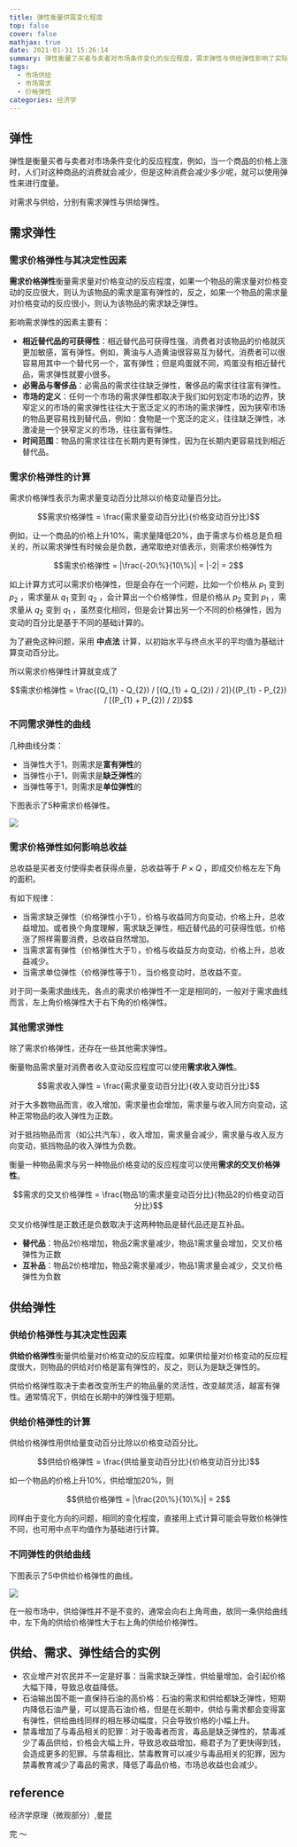 ```yaml
---
title: 弹性衡量供需变化程度
top: false
cover: false
mathjax: true
date: 2021-01-31 15:26:14
summary: 弹性衡量了买者与卖者对市场条件变化的反应程度，需求弹性与供给弹性影响了实际市场的变化趋势。
tags:
  - 市场供给
  - 市场需求
  - 价格弹性
categories: 经济学
---
```


## 弹性

弹性是衡量买者与卖者对市场条件变化的反应程度，例如，当一个商品的价格上涨时，人们对这种商品的消费就会减少，但是这种消费会减少多少呢，就可以使用弹性来进行度量。

对需求与供给，分别有需求弹性与供给弹性。

## 需求弹性

### 需求价格弹性与其决定性因素

**需求价格弹性**衡量需求量对价格变动的反应程度，如果一个物品的需求量对价格变动的反应很大，则认为该物品的需求是富有弹性的，反之，如果一个物品的需求量对价格变动的反应很小，则认为该物品的需求缺乏弹性。

影响需求弹性的因素主要有：

- **相近替代品的可获得性**：相近替代品可获得性强，消费者对该物品的价格就灰更加敏感，富有弹性。例如，黄油与人造黄油很容易互为替代，消费者可以很容易用其中一个替代另一个，富有弹性；但是鸡蛋就不同，鸡蛋没有相近替代品，需求弹性就要小很多。
- **必需品与奢侈品**：必需品的需求往往缺乏弹性，奢侈品的需求往往富有弹性。
- **市场的定义**：任何一个市场的需求弹性都取决于我们如何划定市场的边界，狭窄定义的市场的需求弹性往往大于宽泛定义的市场的需求弹性，因为狭窄市场的物品更容易找到替代品，例如：食物是一个宽泛的定义，往往缺乏弹性，冰激凌是一个狭窄定义的市场，往往富有弹性。
- **时间范围**：物品的需求往往在长期内更有弹性，因为在长期内更容易找到相近替代品。

### 需求价格弹性的计算

需求价格弹性表示为需求量变动百分比除以价格变动量百分比。

$$需求价格弹性 = \frac{需求量变动百分比}{价格变动百分比}$$

例如，让一个商品的价格上升10%，需求量降低20%，由于需求与价格总是负相关的，所以需求弹性有时候会是负数，通常取绝对值表示，则需求价格弹性为

$$需求价格弹性 = |\frac{-20\%}{10\%}| = |-2| = 2$$

如上计算方式可以需求价格弹性，但是会存在一个问题，比如一个价格从 $p_{1}$ 变到 $p_{2}$ ，需求量从 $q_{1}$ 变到 $q_{2}$ ，会计算出一个价格弹性，但是价格从 $p_{2}$ 变到 $p_{1}$ ，需求量从 $q_{2}$ 变到 $q_{1}$ ，虽然变化相同，但是会计算出另一个不同的价格弹性，因为变动的百分比是基于不同的基础计算的。

为了避免这种问题，采用 **中点法** 计算，以初始水平与终点水平的平均值为基础计算变动百分比。

所以需求价格弹性计算就变成了

$$需求价格弹性 = \frac{(Q_{1} - Q_{2}) / [(Q_{1} + Q_{2}) / 2]}{(P_{1} - P_{2}) / [(P_{1} + P_{2}) / 2]}$$

### 不同需求弹性的曲线

几种曲线分类：

- 当弹性大于1，则需求是**富有弹性**的
- 当弹性小于1，则需求是**缺乏弹性**的
- 当弹性等于1，则需求是**单位弹性**的

下图表示了5种需求价格弹性。

![](price_elasticity_demand.png)

### 需求价格弹性如何影响总收益

总收益是买者支付使得卖者获得点量，总收益等于 $P \times Q$ ，即成交价格左左下角的面积。

有如下规律：

- 当需求缺乏弹性（价格弹性小于1），价格与收益同方向变动，价格上升，总收益增加。或者换个角度理解，需求缺乏弹性，相近替代品的可获得性低，价格涨了照样需要消费，总收益自然增加。
- 当需求富有弹性（价格弹性大于1），价格与收益反方向变动，价格上升，总收益减少。
- 当需求单位弹性（价格弹性等于1），当价格变动时，总收益不变。

对于同一条需求曲线先，各点的需求价格弹性不一定是相同的，一般对于需求曲线而言，左上角价格弹性大于右下角的价格弹性。

### 其他需求弹性

除了需求价格弹性，还存在一些其他需求弹性。

衡量物品需求量对消费者收入变动反应程度可以使用**需求收入弹性**。

$$需求收入弹性 = \frac{需求量变动百分比}{收入变动百分比}$$

对于大多数物品而言，收入增加，需求量也会增加，需求量与收入同方向变动，这种正常物品的收入弹性为正数。

对于抵挡物品而言（如公共汽车），收入增加，需求量会减少，需求量与收入反方向变动，抵挡物品的收入弹性为负数。

衡量一种物品需求与另一种物品价格变动的反应程度可以使用**需求的交叉价格弹性**。

$$需求的交叉价格弹性 = \frac{物品1的需求量变动百分比}{物品2的价格变动百分比}$$

交叉价格弹性是正数还是负数取决于这两种物品是替代品还是互补品。

- **替代品**：物品2价格增加，物品2需求量减少，物品1需求量会增加，交叉价格弹性为正数
- **互补品**：物品2价格增加，物品2需求量减少，物品1需求量会减少，交叉价格弹性为负数

## 供给弹性

### 供给价格弹性与其决定性因素

**供给价格弹性**衡量供给量对价格变动的反应程度。如果供给量对价格变动的反应程度很大，则物品的供给对价格是富有弹性的，反之，则认为是缺乏弹性的。

供给价格弹性取决于卖者改变所生产的物品量的灵活性，改变越灵活，越富有弹性。通常情况下，供给在长期中的弹性强于短期。

### 供给价格弹性的计算

供给价格弹性用供给量变动百分比除以价格变动百分比。

$$供给价格弹性 = \frac{供给量变动百分比}{价格变动百分比}$$

如一个物品的价格上升10%，供给增加20%，则

$$供给价格弹性 = |\frac{20\%}{10\%}| = 2$$

同样由于变化方向的问题，相同的变化程度，直接用上式计算可能会导致价格弹性不同，也可用中点平均值作为基础进行计算。

### 不同弹性的供给曲线

下图表示了5中供给价格弹性的曲线。

![](price_elasticity_supply.png)

在一般市场中，供给弹性并不是不变的，通常会向右上角弯曲，故同一条供给曲线中，左下角的供给价格弹性大于右上角的供给价格弹性。

## 供给、需求、弹性结合的实例

- 农业增产对农民并不一定是好事：当需求缺乏弹性，供给量增加，会引起价格大幅下降，导致总收益降低。
- 石油输出国不能一直保持石油的高价格：石油的需求和供给都缺乏弹性，短期内降低石油产量，可以提高石油价格，但是在长期中，供给与需求都会变得富有弹性，供给曲线同样的相左移动幅度，只会导致价格的小幅上升。
- 禁毒增加了与毒品相关的犯罪：对于吸毒者而言，毒品是缺乏弹性的，禁毒减少了毒品供给，价格会大幅上升，导致总收益增加，瘾君子为了更快得到钱，会造成更多的犯罪。与禁毒相比，禁毒教育可以减少与毒品相关的犯罪，因为禁毒教育减少了毒品的需求，降低了毒品价格，市场总收益也会减少。

## reference 

经济学原理（微观部分）,曼昆


完 ～

